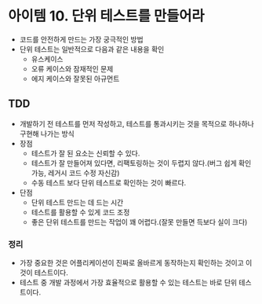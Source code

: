 # 아이템 10. 단위 테스트를 만들어라
- 코드를 안전하게 만드는 가장 궁극적인 방법
- 단위 테스트는 일반적으로 다음과 같은 내용을 확인
    - 유스케이스
    - 오류 케이스와 잠재적인 문제
    - 에지 케이스와 잘못된 아규먼트

## TDD
- 개발하기 전 테스트를 먼저 작성하고, 테스트를 통과시키는 것을 목적으로 하나하나 구현해 나가는 방식
- 장점
    - 테스트가 잘 된 요소는 신뢰할 수 있다.
    - 테스트가 잘 만들어져 있다면, 리팩토링하는 것이 두렵지 않다.(버그 쉽게 확인 가능, 레거시 코드 수정 자신감)
    - 수동 테스트 보다 단위 테스트로 확인하는 것이 빠르다.
- 단점
    - 단위 테스트 만드는 데 드는 시간
    - 테스트를 활용할 수 있게 코드 조정
    - 좋은 단위 테스트를 만드는 작업이 꽤 어렵다.(잘못 만들면 득보다 실이 크다)

### 정리
- 가장 중요한 것은 어플리케이션이 진짜로 올바르게 동작하는지 확인하는 것이고 이것이 테스트이다.
- 테스트 중 개발 과정에서 가장 효율적으로 활용할 수 있는 테스트는 바로 단위 테스트이다.
